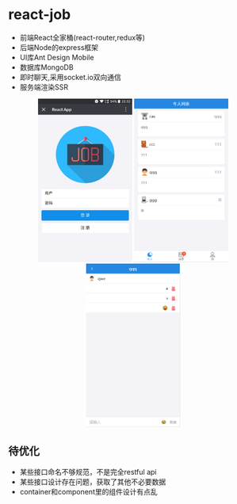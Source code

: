 # react-job

* 前端React全家桶(react-router,redux等)
* 后端Node的express框架
* UI库Ant Design Mobile
* 数据库MongoDB
* 即时聊天,采用socket.io双向通信
* 服务端渲染SSR

<div align="center">
<img src="https://github.com/QinZhen001/react-job/blob/master/img/first-page.jpg" height="330" width="190" >

<img src="https://github.com/QinZhen001/react-job/blob/master/img/home-page.png" height="330" width="190" >

<img src="https://github.com/QinZhen001/react-job/blob/master/img/chat-page.png" height="330" width="190" >

 </div>



## 待优化
* 某些接口命名不够规范，不是完全restful api
* 某些接口设计存在问题，获取了其他不必要数据
* container和component里的组件设计有点乱

